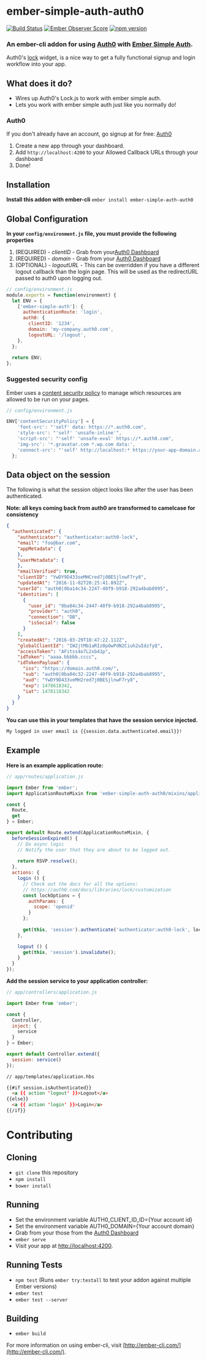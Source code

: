 # ember-simple-auth-auth0

[![Build Status](https://travis-ci.org/seawatts/ember-simple-auth-auth0.svg?branch=master)](https://travis-ci.org/seawatts/ember-simple-auth-auth0)
[![Ember Observer Score](https://emberobserver.com/badges/ember-simple-auth-auth0.svg)](https://emberobserver.com/addons/ember-simple-auth-auth0)
[![npm version](https://badge.fury.io/js/ember-simple-auth-auth0.svg)](https://badge.fury.io/js/ember-simple-auth-auth0)

### An ember-cli addon for using [Auth0](https://auth0.com/) with [Ember Simple Auth](https://github.com/simplabs/ember-simple-auth).

Auth0's [lock](https://github.com/auth0/lock) widget, is a nice way to get a fully functional signup and login workflow into your app.

## What does it do?

* Wires up Auth0's Lock.js to work with ember simple auth.
* Lets you work with ember simple auth just like you normally do!

### Auth0

If you don't already have an account, go signup at for free: [Auth0](https://auth0.com/)

1. Create a new app through your dashboard.
1. Add `http://localhost:4200` to your Allowed Callback URLs through your dashboard
1. Done!

## Installation

**Install this addon with ember-cli** `ember install ember-simple-auth-auth0`


## Global Configuration

**In your `config/environment.js` file, you must provide the following properties**

1. (REQUIRED) - _clientID_ - Grab from your[Auth0 Dashboard](https://manage.auth0.com/#/clients)
2. (REQUIRED) - _domain_ - Grab from your [Auth0 Dashboard](https://manage.auth0.com/#/clients)
3. (OPTIONAL) - _logoutURL_ - This can be overridden if you have a different logout callback than the login page. This will be used as the redirectURL passed to auth0 upon logging out.

```js
// config/environment.js
module.exports = function(environment) {
  let ENV = {
    ['ember-simple-auth']: {
      authenticationRoute: 'login', 
      auth0: {
        clientID: '1234',
        domain: 'my-company.auth0.com',
        logoutURL: '/logout',
    },
  };
  
  return ENV;
};
```

### Suggested security config

Ember uses a [content security policy](http://www.html5rocks.com/en/tutorials/security/content-security-policy/) to manage which resources are allowed to be run on your pages.

```js
// config/environment.js

ENV['contentSecurityPolicy'] = {
    'font-src': "'self' data: https://*.auth0.com",
    'style-src': "'self' 'unsafe-inline'",
    'script-src': "'self' 'unsafe-eval' https://*.auth0.com",
    'img-src': '*.gravatar.com *.wp.com data:',
    'connect-src': "'self' http://localhost:* https://your-app-domain.auth0.com"
  };

```

## Data object on the session

The following is what the session object looks like after the user has been authenticated.

__Note: all keys coming back from auth0 are transformed to camelcase for consistency__

```json
{
  "authenticated": {
    "authenticator": "authenticator:auth0-lock",
    "email": "foo@bar.com",
    "appMetadata": {
    },
    "userMetadata": {
    },
    "emailVerified": true,
    "clientID": "YwDY9D433seMHCred7j0BESjlnwF7ry8",
    "updatedAt": "2016-11-02T20:25:41.892Z",
    "userId": "auth0|0ba14c34-2247-40f9-b918-292a4bab8995",
    "identities": [
      {
        "user_id": "0ba04c34-2447-40f9-b918-292a4bab8995",
        "provider": "auth0",
        "connection": "DB",
        "isSocial": false
      }
    ],
    "createdAt": "2016-03-29T18:47:22.112Z",
    "globalClientId": "IW2jtMb1aRIz0pOwPdN2Ciuh2uIdzfyQ",
    "accessToken": "AFitss4o7L2xb41p",
    "idToken": "aaaa.bbbbb.cccc",
    "idTokenPayload": {
      "iss": "https://domain.auth0.com/",
      "sub": "auth0|0ba04c32-2247-40f9-b918-292a4bab8995",
      "aud": "YwDY9D433veMH2red7j0BESjlnwF7ry8",
      "exp": 1478618342,
      "iat": 1478118342
    }
  }
}

```

__You can use this in your templates that have the session service injected.__

```html 
My logged in user email is {{session.data.authenticated.email}}!
```

## Example
__Here is an example application route:__

```js
// app/routes/application.js

import Ember from 'ember';
import ApplicationRouteMixin from 'ember-simple-auth-auth0/mixins/application-route-mixin';

const {
  Route,
  get
} = Ember;

export default Route.extend(ApplicationRouteMixin, {
  beforeSessionExpired() {
    // Do async logic
    // Notify the user that they are about to be logged out.
    
    return RSVP.resolve();
  },
  actions: {
    login () {
      // Check out the docs for all the options:
      // https://auth0.com/docs/libraries/lock/customization
      const lockOptions = {
        authParams: {
          scope: 'openid'
        }
      };
      
      get(this, 'session').authenticate('authenticator:auth0-lock', lockOptions);
    },

    logout () {
      get(this, 'session').invalidate();
    }
  }
});

```

__Add the session service to your application controller:__

```js
// app/controllers/application.js

import Ember from 'ember';

const {
  Controller,
  inject: {
    service
  }
} = Ember;

export default Controller.extend({
  session: service()
});
```

```html
// app/templates/application.hbs

{{#if session.isAuthenticated}}
  <a {{ action 'logout' }}>Logout</a>
{{else}}
  <a {{ action 'login' }}>Login</a>
{{/if}}
```

# Contributing

## Cloning

* `git clone` this repository
* `npm install`
* `bower install`

## Running

* Set the environment variable AUTH0_CLIENT_ID_ID={Your account id}
* Set the environment variable AUTH0_DOMAIN={Your account domain}
* Grab from your those from the [Auth0 Dashboard](https://manage.auth0.com/#/clients)
* `ember serve`
* Visit your app at [http://localhost:4200](http://localhost:4200).

## Running Tests

* `npm test` (Runs `ember try:testall` to test your addon against multiple Ember versions)
* `ember test`
* `ember test --server`

## Building

* `ember build`

For more information on using ember-cli, visit [http://ember-cli.com/](http://ember-cli.com/).
